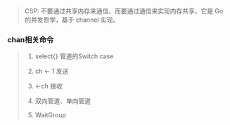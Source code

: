 > CSP: 不要通过共享内存来通信，而要通过通信来实现内存共享，它是 Go 的并发哲学，基于 channel 实现。

### chan相关命令

> 1. select{} 管道的Switch case
>
> 2. ch <- 1 发送
>
> 3. <-ch  接收
> 4. 双向管道、单向管道
> 5. WaitGroup
